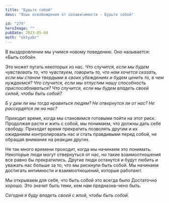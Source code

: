```yaml
---
title: "Будьте собой"
desc: "Язык освобождения от созависимости - Будьте собой"

id: "275"
heroImage: ""
pubDate: 2023-05-04
moth: "oktyabr"
---
```


В выздоровлении мы учимся новому поведению. Оно называется: «Быть собой».

Это может пугать некоторых из нас. _Что случится, если мы будем чувствовать
то, что чувствуем, говорить то, что нам_ _хочется сказать, если мы станем
твердыми в своих убеждениях и будем ценить то, в чем нуждаемся? Что случится,
если_ _мы отпустим нашу способность приспосабливаться? Что случится, если мы
будем владеть своей силой, чтобы быть_ _собой?_

_Б_ _у_ _дем ли мы тогда нравиться людям? Не отвернутся ли от нас? Не
рассердятся ли на нас?_

Приходит время, когда мы становимся готовыми пойти на этот риск. Продолжая
расти и жить с собой, мы понимаем, что должны дать себе свободу. Приходит
время прекратить позволять другим и их ожиданиям контролировать нас и стать
правдивыми перед собой, не обращая внимание на реакции других.

Не так много времени проходит, когда мы начинаем это понимать. Некоторые люди
могут отвернуться от нас, но такие взаимоотношения все равно бы прекратились.
Другие люди останутся и будут любить и уважать нас больше за то, что мы
рискнули быть собой. Мы начинаем достигать интимности и взаимоотношений,
которые работают.

Мы открываем для себя, что быть собой это всегда было Достаточно хорошо. Это
значит быть теми, кем нам предназна-чено быть.

_Сегодня_ _я_ _буду_ _владеть_ _своей_ _с_ _илой,_ _чтобы_ _быть_ _собой._
